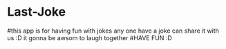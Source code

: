 # Last-Joke
#this app is for having fun with jokes any one have a joke can share it with us :D it gonna be awsom to laugh together 
#HAVE FUN :D
